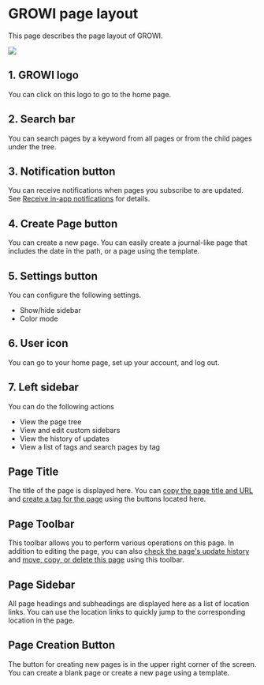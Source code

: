 # GROWI page layout

This page describes the page layout of GROWI.

![](/assets/images/page_layout.png)

## 1. GROWI logo

You can click on this logo to go to the home page.

## 2. Search bar

You can search pages by a keyword from all pages or from the child pages under the tree.

## 3. Notification button

You can receive notifications when pages you subscribe to are updated.
See [Receive in-app notifications](/en/guide/features/in-app-notification.html) for details.

## 4. Create Page button

You can create a new page. You can easily create a journal-like page that includes the date in the path, or a page using the template.

## 5. Settings button

You can configure the following settings.

- Show/hide sidebar
- Color mode

## 6. User icon

You can go to your home page, set up your account, and log out.

## 7. Left sidebar

You can do the following actions

- View the page tree
- View and edit custom sidebars
- View the history of updates
- View a list of tags and search pages by tag

## Page Title

The title of the page is displayed here.
You can [copy the page title and URL](/en/guide/features/copy_to_clipboard.html) and [create a tag for the page](/en/guide/features/tag.html) using the buttons located here.

## Page Toolbar

This toolbar allows you to perform various operations on this page.
In addition to editing the page, you can also [check the page's update history](/en/guide/features/history.html) and [move, copy, or delete this page](/en/guide/features/page_operation.html) using this toolbar.

## Page Sidebar

All page headings and subheadings are displayed here as a list of location links.
You can use the location links to quickly jump to the corresponding location in the page.

## Page Creation Button

The button for creating new pages is in the upper right corner of the screen.
You can create a blank page or create a new page using a template.
